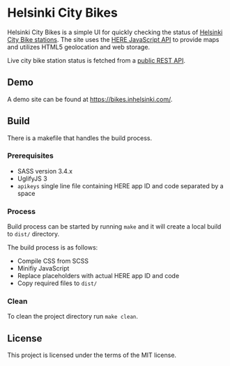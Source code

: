 # Helsinki City Bikes

Helsinki City Bikes is a simple UI for quickly checking the status of [Helsinki City Bike stations](https://www.hsl.fi/en/citybikes). The site uses the [HERE JavaScript API](https://developer.here.com/develop/javascript-api) to provide maps and utilizes HTML5 geolocation and web storage.

Live city bike station status is fetched from a [public REST API](https://api.digitransit.fi/routing/v1/routers/hsl/bike_rental).

## Demo

A demo site can be found at https://bikes.inhelsinki.com/.

## Build

There is a makefile that handles the build process.

### Prerequisites

 * SASS version 3.4.x
 * UglifyJS 3
 * ```apikeys``` single line file containing HERE app ID and code separated by a space

### Process

Build process can be started by running ```make``` and it will create a local build to ```dist/``` directory.

The build process is as follows:
 * Compile CSS from SCSS
 * Minifiy JavaScript
 * Replace placeholders with actual HERE app ID and code
 * Copy required files to ```dist/```

### Clean

To clean the project directory run ```make clean```.

## License

This project is licensed under the terms of the MIT license.